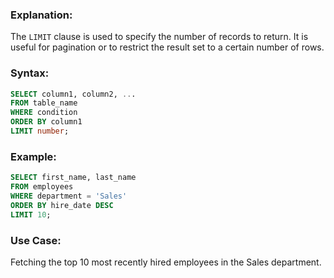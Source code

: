 ### **Explanation:**
The `LIMIT` clause is used to specify the number of records to return. It is useful for pagination or to restrict the result set to a certain number of rows.

### **Syntax:**
```sql
SELECT column1, column2, ...
FROM table_name
WHERE condition
ORDER BY column1
LIMIT number;
```

### **Example:**
```sql
SELECT first_name, last_name
FROM employees
WHERE department = 'Sales'
ORDER BY hire_date DESC
LIMIT 10;
```

### **Use Case:**
Fetching the top 10 most recently hired employees in the Sales department.